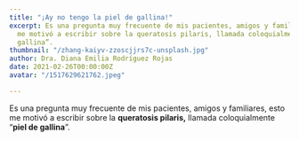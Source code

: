 ```yaml
---
title: "¡Ay no tengo la piel de gallina!"
excerpt: Es una pregunta muy frecuente de mis pacientes, amigos y familiares, esto
  me motivó a escribir sobre la queratosis pilaris, llamada coloquialmente “piel de
  gallina”.
thumbnail: "/zhang-kaiyv-zzoscjjrs7c-unsplash.jpg"
author: Dra. Diana Emilia Rodríguez Rojas
date: 2021-02-26T00:00:00Z
avatar: "/1517629621762.jpeg"

---
```

Es una pregunta muy frecuente de mis pacientes, amigos y familiares, esto me motivó a escribir sobre la **queratosis pilaris,** llamada coloquialmente “**piel de gallina**”.